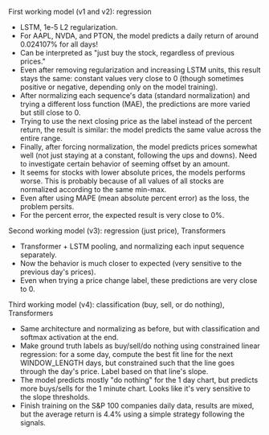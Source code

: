 First working model (v1 and v2): regression
- LSTM, 1e-5 L2 regularization.
- For AAPL, NVDA, and PTON, the model predicts a daily return of around 0.024107% for all days!
- Can be interpreted as "just buy the stock, regardless of previous prices."
- Even after removing regularization and increasing LSTM units, this result stays the same: constant values very close to 0 (though sometimes positive or negative, depending only on the model training).
- After normalizing each sequence's data (standard normalization) and trying a different loss function (MAE), the predictions are more varied but still close to 0.
- Trying to use the next closing price as the label instead of the percent return, the result is similar: the model predicts the same value across the entire range.
- Finally, after forcing normalization, the model predicts prices somewhat well (not just staying at a constant, following the ups and downs). Need to investigate certain behavior of seeming offset by an amount.
- It seems for stocks with lower absolute prices, the models performs worse. This is probably because of all values of all stocks are normalized according to the same min-max.
- Even after using MAPE (mean absolute percent error) as the loss, the problem persits.
- For the percent error, the expected result is very close to 0%.

Second working model (v3): regression (just price), Transformers
- Transformer + LSTM pooling, and normalizing each input sequence separately.
- Now the behavior is much closer to expected (very sensitive to the previous day's prices).
- Even when trying a price change label, these predictions are very close to 0.

Third working model (v4): classification (buy, sell, or do nothing), Transformers
- Same architecture and normalizing as before, but with classification and softmax activation at the end.
- Make ground truth labels as buy/sell/do nothing using constrained linear regression: for a some day, compute the best fit line for the next WINDOW_LENGTH days, but constrained such that the line goes through the day's price. Label based on that line's slope.
- The model predicts mostly "do nothing" for the 1 day chart, but predicts more buys/sells for the 1 minute chart. Looks like it's very sensitive to the slope thresholds.
- Finish training on the S&P 100 companies daily data, results are mixed, but the average return is 4.4% using a simple strategy following the signals.
